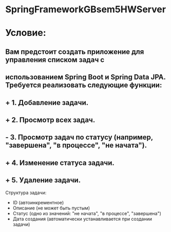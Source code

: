 ﻿# SpringFrameworkGBsem5HWServer
# Условие:
## Вам предстоит создать приложение для управления списком задач с
## использованием Spring Boot и Spring Data JPA. Требуется реализовать следующие функции:

## + 1. Добавление задачи.
## + 2. Просмотр всех задач.
## - 3. Просмотр задач по статусу (например, "завершена", "в процессе", "не начата").
## + 4. Изменение статуса задачи.
## + 5. Удаление задачи.

Структура задачи:

- ID (автоинкрементное)
- Описание (не может быть пустым)
- Статус (одно из значений: "не начата", "в процессе", "завершена")
- Дата создания (автоматически устанавливается при создании задачи)
